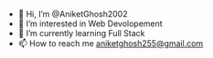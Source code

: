 - 👋 Hi, I’m @AniketGhosh2002
- 👀 I’m interested in Web Devolopement
- 🌱 I’m currently learning Full Stack
- 📫 How to reach me aniketghosh255@gmail.com


<!---
AniketGhosh2002/AniketGhosh2002 is a ✨ special ✨ repository because its `README.md` (this file) appears on your GitHub profile.
You can click the Preview link to take a look at your changes.
--->
